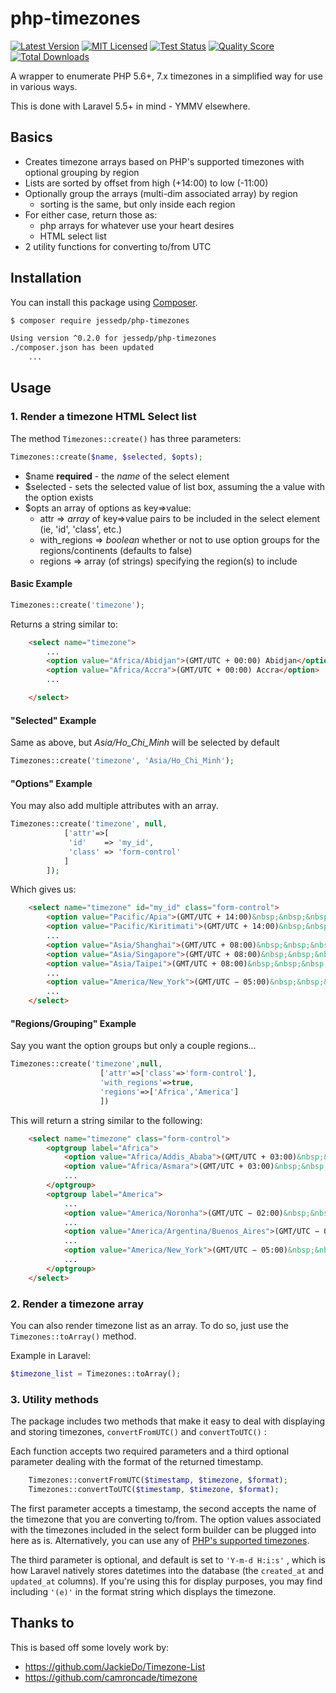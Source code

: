 # php-timezones

[![Latest Version](https://img.shields.io/github/release/jessedp/php-timezones.svg?style=flat-square)](https://github.com/jessedp/php-timezones/releases)
[![MIT Licensed](https://img.shields.io/badge/license-MIT-brightgreen.svg?style=flat-square)](LICENSE.md)
[![Test Status](https://img.shields.io/github/workflow/status/jessedp/php-timezones/run-tests?label=tests&style=flat-square)](https://github.com/jessedp/php-timezones/actions?query=workflow%3Arun-tests)
[![Quality Score](https://img.shields.io/scrutinizer/g/jessedp/php-timezones.svg?style=flat-square)](https://scrutinizer-ci.com/g/jessedp/php-timezones)
[![Total Downloads](https://img.shields.io/packagist/dt/jessedp/php-timezones.svg?style=flat-square)](https://packagist.org/packages/jessedp/php-timezones)

A wrapper to enumerate PHP 5.6+, 7.x timezones in a simplified way for use in various ways.

This is done with Laravel 5.5+ in mind - YMMV elsewhere.

## Basics

* Creates timezone arrays based on PHP's supported timezones with optional grouping by region
* Lists are sorted by offset from high (+14:00) to low (-11:00)  
* Optionally group the arrays (multi-dim associated array) by region
  + sorting is the same, but only inside each region
* For either case, return those as:
  + php arrays for whatever use your heart desires
  + HTML select list  
* 2 utility functions for converting to/from UTC

## Installation

You can install this package using [Composer](https://getcomposer.org).

``` bash
$ composer require jessedp/php-timezones

Using version ^0.2.0 for jessedp/php-timezones
./composer.json has been updated
    ...

```

## Usage

### 1. Render a timezone HTML Select list

The method `Timezones::create()` has three parameters:

``` php
Timezones::create($name, $selected, $opts);
```

* $name **required** - the *name* of the select element
* $selected - sets the selected value of list box, assuming the a value with the option exists
* $opts an array of options as key=>value:
  + attr => *array* of key=>value pairs to be included in the select element (ie, 'id', 'class', etc.)
  + with_regions => *boolean* whether or not to use option groups for the regions/continents (defaults to false)
  + regions => array (of strings) specifying the region(s) to include

#### Basic Example

``` php
Timezones::create('timezone');
```

Returns a string similar to:

``` html
    <select name="timezone">
        ...
        <option value="Africa/Abidjan">(GMT/UTC + 00:00) Abidjan</option>
        <option value="Africa/Accra">(GMT/UTC + 00:00) Accra</option>
        ...

    </select>
```

#### "Selected" Example

Same as above, but *Asia/Ho_Chi_Minh* will be selected by default

``` php
Timezones::create('timezone', 'Asia/Ho_Chi_Minh');
```

#### "Options" Example

You may also add multiple attributes with an array.

``` php
Timezones::create('timezone', null,
            ['attr'=>[
             'id'    => 'my_id',
             'class' => 'form-control'
            ]
        ]);
```

Which gives us:

``` html
    <select name="timezone" id="my_id" class="form-control">
        <option value="Pacific/Apia">(GMT/UTC + 14:00)&nbsp;&nbsp;&nbsp;&nbsp;Pacific/Apia</option>
        <option value="Pacific/Kiritimati">(GMT/UTC + 14:00)&nbsp;&nbsp;&nbsp;&nbsp;Pacific/Kiritimati</option>
        ...
        <option value="Asia/Shanghai">(GMT/UTC + 08:00)&nbsp;&nbsp;&nbsp;&nbsp;Asia/Shanghai</option>
        <option value="Asia/Singapore">(GMT/UTC + 08:00)&nbsp;&nbsp;&nbsp;&nbsp;Asia/Singapore</option>
        <option value="Asia/Taipei">(GMT/UTC + 08:00)&nbsp;&nbsp;&nbsp;&nbsp;Asia/Taipei</option>
        ...
        <option value="America/New_York">(GMT/UTC − 05:00)&nbsp;&nbsp;&nbsp;&nbsp;America/New York</option>
        ...
    </select>
```

#### "Regions/Grouping" Example

Say you want the option groups but only a couple regions...

``` php
Timezones::create('timezone',null,
                    ['attr'=>['class'=>'form-control'],
                    'with_regions'=>true,
                    'regions'=>['Africa','America']
                    ])
```

This will return a string similar to the following:

``` html
    <select name="timezone" class="form-control">
        <optgroup label="Africa">
            <option value="Africa/Addis_Ababa">(GMT/UTC + 03:00)&nbsp;&nbsp;&nbsp;&nbsp;Addis Ababa</option>
            <option value="Africa/Asmara">(GMT/UTC + 03:00)&nbsp;&nbsp;&nbsp;&nbsp;Asmara</option>
            ...
        </optgroup>
        <optgroup label="America">
            ...
            <option value="America/Noronha">(GMT/UTC − 02:00)&nbsp;&nbsp;&nbsp;&nbsp;Noronha</option>
            ...
            <option value="America/Argentina/Buenos_Aires">(GMT/UTC − 03:00)&nbsp;&nbsp;&nbsp;&nbsp;Argentina/Buenos Aires</option>
            ...
            <option value="America/New_York">(GMT/UTC − 05:00)&nbsp;&nbsp;&nbsp;&nbsp;New York</option>
            ...
        </optgroup>
    </select>
```

### 2. Render a timezone array

You can also render timezone list as an array. To do so, just use the `Timezones::toArray()` method.

Example in Laravel:

``` php
$timezone_list = Timezones::toArray();
```

### 3. Utility methods

The package includes two methods that make it easy to deal with displaying and storing timezones, `convertFromUTC()` and `convertToUTC()` :

Each function accepts two required parameters and a third optional parameter dealing with the format of the returned timestamp.

``` php
    Timezones::convertFromUTC($timestamp, $timezone, $format);
    Timezones::convertToUTC($timestamp, $timezone, $format);
```

The first parameter accepts a timestamp, the second accepts the name of the timezone that you are converting to/from. The option values associated with the timezones included in the select form builder can be plugged into here as is. Alternatively, you can use any of [PHP's supported timezones](http://php.net/manual/en/timezones.php).

The third parameter is optional, and default is set to `'Y-m-d H:i:s'` , which is how Laravel natively stores datetimes into the database (the `created_at` and `updated_at` columns). If you're using this for display purposes, you may find including `'(e)'` in the format string which displays the timezone.

## Thanks to

This is based off some lovely work by:

* https://github.com/JackieDo/Timezone-List
* https://github.com/camroncade/timezone
